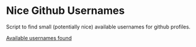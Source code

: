 # Nice Github Usernames

Script to find small (potentially nice) available usernames for github profiles.

[Available usernames found](available_users.txt)

